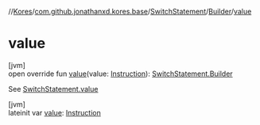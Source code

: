 //[Kores](../../../../index.md)/[com.github.jonathanxd.kores.base](../../index.md)/[SwitchStatement](../index.md)/[Builder](index.md)/[value](value.md)

# value

[jvm]\
open override fun [value](value.md)(value: [Instruction](../../../com.github.jonathanxd.kores/-instruction/index.md)): [SwitchStatement.Builder](index.md)

See [SwitchStatement.value](../value.md)

[jvm]\
lateinit var [value](value.md): [Instruction](../../../com.github.jonathanxd.kores/-instruction/index.md)
